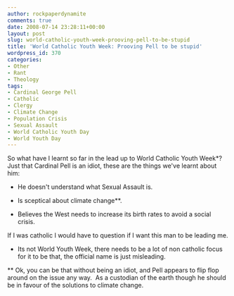 ```yaml
---
author: rockpaperdynamite
comments: true
date: 2008-07-14 23:28:11+00:00
layout: post
slug: world-catholic-youth-week-prooving-pell-to-be-stupid
title: 'World Catholic Youth Week: Prooving Pell to be stupid'
wordpress_id: 370
categories:
- Other
- Rant
- Theology
tags:
- Cardinal George Pell
- Catholic
- Clergy
- Climate Change
- Population Crisis
- Sexual Assault
- World Catholic Youth Day
- World Youth Day
---
```


So what have I learnt so far in the lead up to World Catholic Youth Week*?  Just that Cardinal Pell is an idiot, these are the things we've learnt about him:



	
  * He doesn't understand what Sexual Assault is.

	
  * Is sceptical about climate change**.

	
  * Believes the West needs to increase its birth rates to avoid a social crisis.


If I was catholic I would have to question if I want this man to be leading me.

* Its not World Youth Week, there needs to be a lot of non catholic focus for it to be that, the official name is just misleading.

** Ok, you can be that without being an idiot, and Pell appears to flip flop around on the issue any way.  As a custodian of the earth though he should be in favour of the solutions to climate change.
